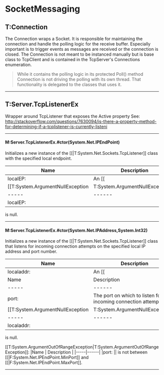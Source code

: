 # SocketMessaging #

## T:Connection

 The Connection wraps a Socket. It is responsible for maintaining the connection and handle the polling logic for the receive buffer. Especially important is to trigger events as messages are received or the connection is closed. The Connection is not meant to be instanced manually but is base class to TcpClient and is contained in the TcpServer's Connections enumeration. 



> While it contains the polling logic in its protected Poll() method Connection is not driving the polling with its own thread. That functionality is delegated to the classes that uses it. 



---
## T:Server.TcpListenerEx

 Wrapper around TcpListener that exposes the Active property See: http://stackoverflow.com/questions/7630094/is-there-a-property-method-for-determining-if-a-tcplistener-is-currently-listeni 



---
#### M:Server.TcpListenerEx.#ctor(System.Net.IPEndPoint)

 Initializes a new instance of the [[|T:System.Net.Sockets.TcpListener]] class with the specified local endpoint. 

|Name | Description |
|-----|------|
|localEP: |An [[|T:System.Net.IPEndPoint]] that represents the local endpoint to which to bind the listener [[|T:System.Net.Sockets.Socket]]. |
[[T:System.ArgumentNullException|T:System.ArgumentNullException]]: |Name | Description |
|-----|------|
|localEP: ||
 is null. 



---
#### M:Server.TcpListenerEx.#ctor(System.Net.IPAddress,System.Int32)

 Initializes a new instance of the [[|T:System.Net.Sockets.TcpListener]] class that listens for incoming connection attempts on the specified local IP address and port number. 

|Name | Description |
|-----|------|
|localaddr: |An [[|T:System.Net.IPAddress]] that represents the local IP address. |
|Name | Description |
|-----|------|
|port: |The port on which to listen for incoming connection attempts. |
[[T:System.ArgumentNullException|T:System.ArgumentNullException]]: |Name | Description |
|-----|------|
|localaddr: ||
 is null. 

[[T:System.ArgumentOutOfRangeException|T:System.ArgumentOutOfRangeException]]: |Name | Description |
|-----|------|
|port: ||
 is not between [[|F:System.Net.IPEndPoint.MinPort]] and [[|F:System.Net.IPEndPoint.MaxPort]]. 



---


